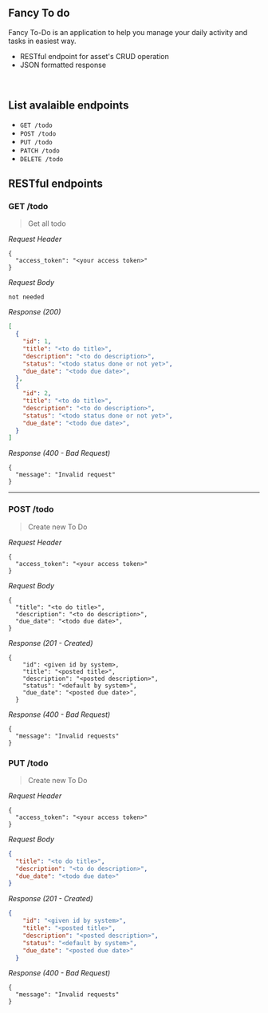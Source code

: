 **Fancy To do**
----
  Fancy To-Do is an application to help you manage your daily activity and tasks in easiest way. 
* RESTful endpoint for asset's CRUD operation
* JSON formatted response

&nbsp;
## List avalaible endpoints
- `GET /todo`
- `POST /todo`
- `PUT /todo`
- `PATCH /todo`
- `DELETE /todo`

## RESTful endpoints

### GET /todo

> Get all todo

_Request Header_
```
{
  "access_token": "<your access token>"
}
```

_Request Body_
```
not needed
```

_Response (200)_
```json
[
  {
    "id": 1,
    "title": "<to do title>",
    "description": "<to do description>",
    "status": "<todo status done or not yet>",
    "due_date": "<todo due date>",
  },
  {
    "id": 2,
    "title": "<to do title>",
    "description": "<to do description>",
    "status": "<todo status done or not yet>",
    "due_date": "<todo due date>",
  }
]
```

_Response (400 - Bad Request)_
```
{
  "message": "Invalid request"
}
```
---
### POST /todo

> Create new To Do

_Request Header_
```
{
  "access_token": "<your access token>"
}
```

_Request Body_
```
{
  "title": "<to do title>",
  "description": "<to do description>",
  "due_date": "<todo due date>",
}
```

_Response (201 - Created)_
```
{
    "id": <given id by system>,
    "title": "<posted title>",
    "description": "<posted description>",
    "status": "<default by system>",
    "due_date": "<posted due date>",
  }
```

_Response (400 - Bad Request)_
```
{
  "message": "Invalid requests"
}
```

### PUT /todo

> Create new To Do

_Request Header_
```
{
  "access_token": "<your access token>"
}
```

_Request Body_
```json
{
  "title": "<to do title>",
  "description": "<to do description>",
  "due_date": "<todo due date>"
}
```

_Response (201 - Created)_
```json
{
    "id": "<given id by system>",
    "title": "<posted title>",
    "description": "<posted description>",
    "status": "<default by system>",
    "due_date": "<posted due date>"
  }
```

_Response (400 - Bad Request)_
```
{
  "message": "Invalid requests"
}
```
